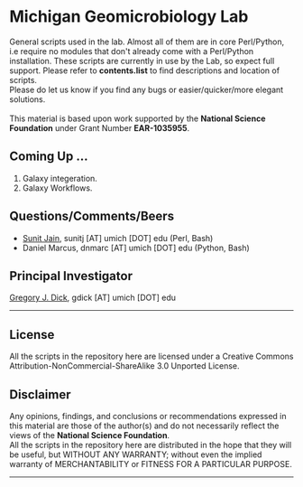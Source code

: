 # Michigan Geomicrobiology Lab
General scripts used in the lab. Almost all of them are in core Perl/Python, i.e require no modules that don't already come with a Perl/Python installation. These scripts are currently in use by the Lab, so expect full support. Please refer to **contents.list** to find descriptions and location of scripts.<br>
Please do let us know if you find any bugs or easier/quicker/more elegant solutions.<br>
<br>
This material is based upon work supported by the **National Science Foundation** under Grant Number **EAR-1035955**.<br>

## Coming Up ...
1. Galaxy integeration.
2. Galaxy Workflows.

## Questions/Comments/Beers
* [Sunit Jain](http://www.sunitjain.com "Sunit's Homepage"), sunitj [AT] umich [DOT] edu (Perl, Bash)
* Daniel Marcus, dnmarc [AT] umich [DOT] edu (Python, Bash)

## Principal Investigator
[Gregory J. Dick](http://www.earth.lsa.umich.edu/geomicrobiology/ "Geo-omics Lab Homepage"), gdick [AT] umich [DOT] edu

***

## License
All the scripts in the repository here are licensed under a Creative Commons Attribution-NonCommercial-ShareAlike 3.0 Unported License.

## Disclaimer

Any opinions, findings, and conclusions or recommendations expressed in this material are those of the author(s) and do not necessarily reflect the views of the **National Science Foundation**.<br>
All the scripts in the repository here are distributed in the hope that they will be useful, but WITHOUT ANY WARRANTY; without even the implied warranty of MERCHANTABILITY or FITNESS FOR A PARTICULAR PURPOSE.

***
